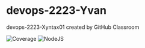 # devops-2223-Yvan
devops-2223-Xyntax01 created by GitHub Classroom

![Coverage](https://github.com/avans-devops/devops-2223-Xyntax01/actions/workflows/jest-coverage.yml/badge.svg)
![NodeJS](https://github.com/avans-devops/devops-2223-Xyntax01/actions/workflows/node.js.yml/badge.svg)
